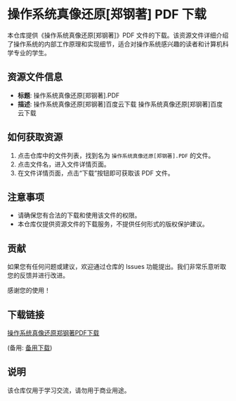 # 操作系统真像还原[郑钢著] PDF 下载

本仓库提供《操作系统真像还原[郑钢著]》PDF 文件的下载。该资源文件详细介绍了操作系统的内部工作原理和实现细节，适合对操作系统感兴趣的读者和计算机科学专业的学生。

## 资源文件信息

- **标题**: 操作系统真像还原[郑钢著].PDF
- **描述**: 操作系统真像还原[郑钢著]百度云下载 操作系统真像还原[郑钢著]百度云下载

## 如何获取资源

1. 点击仓库中的文件列表，找到名为 `操作系统真像还原[郑钢著].PDF` 的文件。
2. 点击文件名，进入文件详情页面。
3. 在文件详情页面，点击“下载”按钮即可获取该 PDF 文件。

## 注意事项

- 请确保您有合法的下载和使用该文件的权限。
- 本仓库仅提供资源文件的下载服务，不提供任何形式的版权保护建议。

## 贡献

如果您有任何问题或建议，欢迎通过仓库的 Issues 功能提出。我们非常乐意听取您的反馈并进行改进。

感谢您的使用！

## 下载链接
[操作系统真像还原郑钢著PDF下载](https://pan.quark.cn/s/e7439487a68f) 

(备用: [备用下载](https://pan.baidu.com/s/1SjRgqnQjXpMk7Iaummm-EQ?pwd=1234))

## 说明

该仓库仅用于学习交流，请勿用于商业用途。
